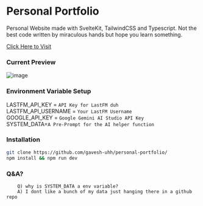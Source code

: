 # Personal Portfolio

Personal Website made with SvelteKit, TailwindCSS and Typescript.
Not the best code written by miraculous hands but hope you learn something.

[Click Here to Visit](https://gavesh.live)

### Current Preview
![image](https://github.com/user-attachments/assets/7ad07868-6327-4671-a0e9-15c05c44bb04)

### Environment Variable Setup
LASTFM_API_KEY = `API Key for LastFM duh` <br>
LASTFM_API_USERNAME = `Your LastFM Username` <br>
GOOGLE_API_KEY = `Google Gemini AI Studio API Key` <br>
SYSTEM_DATA=`A Pre-Prompt for the AI helper function` <br>

### Installation
```bash
git clone https://github.com/gavesh-uhh/personal-portfolio/
npm install && npm run dev
```

### Q&A?
```
	Q) why is SYSTEM_DATA a env variable?
	A) I dont like a bunch of my data just hanging there in a github repo
```



